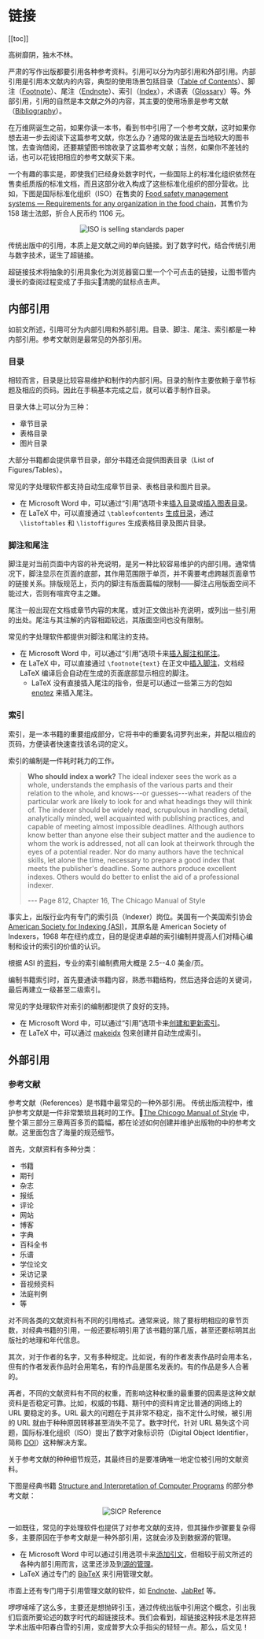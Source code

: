 # 链接

[[toc]]

高树靡阴，独木不林。

严肃的写作出版都要引用各种参考资料。引用可以分为内部引用和外部引用。内部引用是引用本文献内的内容，典型的使用场景包括目录（[Table of Contents](https://en.wikipedia.org/wiki/Table_of_contents)）、脚注（[Footnote](https://en.wikipedia.org/wiki/Note_(typography))）、尾注（[Endnote](https://en.wikipedia.org/wiki/Note_(typography))）、索引（[Index](https://en.wikipedia.org/wiki/Index_(publishing))），术语表（[Glossary](https://en.wikipedia.org/wiki/Glossary)）等。外部引用，引用的自然是本文献之外的内容，其主要的使用场景是参考文献（[Bibliography](https://en.wikipedia.org/wiki/Bibliography)）。

在万维网诞生之前，如果你读一本书，看到书中引用了一个参考文献，这时如果你想去进一步去阅读下这篇参考文献，你怎么办？通常的做法是去当地较大的图书馆，去查询借阅，还要期望图书馆收录了这篇参考文献；当然，如果你不差钱的话，也可以花钱把相应的参考文献买下来。

一个有趣的事实是，即使我们已经身处数字时代，一些国际上的标准化组织依然在售卖纸质版的标准文档，而且这部分收入构成了这些标准化组织的部分营收。比如，下图是国际标准化组织（ISO）在售卖的 [Food safety management systems — Requirements for any organization in the food chain](https://www.iso.org/standard/65464.html)，其售价为 158 瑞士法郎，折合人民币约 1106 元。

<p style="text-align: center">
<img src="./asset/images/iso-is-selling-standards-paper.png" alt="ISO is selling standards paper"/>
</p>

传统出版中的引用，本质上是文献之间的单向链接。到了数字时代，结合传统引用与数字技术，诞生了超链接。

超链接技术将抽象的引用具象化为浏览器窗口里一个个可点击的链接，让图书管内漫长的查阅过程变成了手指尖清脆的鼠标点击声。

## 内部引用

如前文所述，引用可分为内部引用和外部引用。目录、脚注、尾注、索引都是一种内部引用。参考文献则是最常见的外部引用。

### 目录

相较而言，目录是比较容易维护和制作的内部引用。目录的制作主要依赖于章节标题及相应的页码。因此在手稿基本完成之后，就可以着手制作目录。

目录大体上可以分为三种：
- 章节目录
- 表格目录
- 图片目录

大部分书籍都会提供章节目录，部分书籍还会提供图表目录（List of Figures/Tables）。

常见的字处理软件都支持自动生成章节目录、表格目录和图片目录。
- 在 Microsoft Word 中，可以通过“引用”选项卡来[插入目录](https://support.microsoft.com/zh-cn/office/%E6%8F%92%E5%85%A5%E7%9B%AE%E5%BD%95-882e8564-0edb-435e-84b5-1d8552ccf0c0#PickTab=Windows)或[插入图表目录](https://support.microsoft.com/zh-cn/office/%E6%8F%92%E5%85%A5%E5%9B%BE%E8%A1%A8%E7%9B%AE%E5%BD%95-c5ea59c5-487c-4fb2-bd48-e34dd57f0ec1)。
- 在 LaTeX 中，可以直接通过 `\tableofcontents` [生成目录](https://en.wikibooks.org/wiki/LaTeX/Tables_of_Contents_and_Lists_of_Figures)，通过 `\listoftables` 和 `\listoffigures` 生成表格目录及图片目录。

### 脚注和尾注

脚注是对当前页面中内容的补充说明，是另一种比较容易维护的内部引用。通常情况下，脚注显示在页面的底部，其作用范围限于单页，并不需要考虑跨越页面章节的链接关系。排版规范上，页内的脚注有版面篇幅的限制——脚注占用版面空间不能过大，否则有喧宾夺主之嫌。

尾注一般出现在文档或章节内容的末尾，或对正文做出补充说明，或列出一些引用的出处。尾注与其注解的内容相距较远，其版面空间也没有限制。

常见的字处理软件都提供对脚注和尾注的支持。
- 在 Microsoft Word 中，可以通过“引用”选项卡来[插入脚注和尾注](https://support.microsoft.com/zh-cn/office/%E4%BD%BF%E7%94%A8%E8%84%9A%E6%B3%A8%E5%92%8C%E5%B0%BE%E6%B3%A8-61f3fb1a-4717-414c-9a8f-015a5f3ff4cb)。
- 在 LaTeX 中，可以直接通过 `\footnote{text}` 在正文中[插入脚注](https://en.wikibooks.org/wiki/LaTeX/Footnotes_and_Margin_Notes)，文档经 LaTeX 编译后会自动在生成的页面底部显示相应的脚注。
  - LaTeX 没有直接插入尾注的指令，但是可以通过一些第三方的包如 [enotez](https://ctan.org/pkg/enotez?lang=en) 来插入尾注。

### 索引

索引，是一本书籍的重要组成部分，它将书中的重要名词罗列出来，并配以相应的页码，方便读者快速查找该名词的定义。

索引的编制是一件耗时耗力的工作。

> **Who should index a work?** The ideal indexer sees the work as a whole,
> understands the emphasis of the various parts and their relation to the whole,
> and knows---or guesses---what readers of the particular work are likely to
> look for and what headings they will think of. The indexer should be widely
> read, scrupulous in handling detail, analytically minded, well acquainted with
> publishing practices, and capable of meeting almost impossible deadlines.
> Although authors know better than anyone else their subject matter and the
> audience to whom the work is addressed, not all can look at theirwork through
> the eyes of a potential reader. Nor do many authors have the technical skills,
> let alone the time, necessary to prepare a good index that meets the
> publisher's deadline. Some authors produce excellent indexes. Others would do
> better to enlist the aid of a professional indexer.
>
> --- Page 812, Chapter 16, The Chicago Manual of Style

事实上，出版行业内有专门的索引员（Indexer）岗位。美国有一个美国索引协会[American Society for Indexing (ASI)](https://www.asindexing.org/)，其原名是 American Society of Indexers，1968 年在纽约成立，目的是促进卓越的索引编制并提高人们对精心编制和设计的索引的价值的认识。

根据 ASI 的[资料](美国索引协会（ASI）是一个成立于1968年的全国性协会，旨在促进卓越的索引编制并提高人们对精心编写和精心设计的索引的价值的认识。)，专业的索引编制费用大概是 2.5--4.0 美金/页。

编制书籍索引时，首先要通读书籍内容，熟悉书籍结构，然后选择合适的关键词，最后再建立一级甚至二级索引。

常见的字处理软件对索引的编制都提供了良好的支持。
- 在 Microsoft Word 中，可以通过“引用”选项卡来[创建和更新索引](https://support.microsoft.com/zh-cn/office/%E5%88%9B%E5%BB%BA%E5%92%8C%E6%9B%B4%E6%96%B0%E7%B4%A2%E5%BC%95-cc502c71-a605-41fd-9a02-cda9d14bf073)。
- 在 LaTeX 中，可以通过 [makeidx](https://en.wikibooks.org/wiki/LaTeX/Indexing) 包来创建并自动生成索引。

## 外部引用

### 参考文献

参考文献（References）是书籍中最常见的一种外部引用。
传统出版流程中，维护参考文献是一件非常繁琐且耗时的工作。[The Chicogo Manual of Style](https://www.chicagomanualofstyle.org/home.html) 中，整个第三部分三章两百多页的篇幅，都在论述如何创建并维护出版物的中的参考文献。这里面包含了海量的规范细节。

首先，文献资料有多种分类：
- 书籍
- 期刊
- 杂志
- 报纸
- 评论
- 网站
- 博客
- 字典
- 百科全书
- 乐谱
- 学位论文
- 采访记录
- 音视频资料
- 法庭判例
- 等

对不同各类的文献资料有不同的引用格式。通常来说，除了要标明相应的章节页数，对经典书籍的引用，一般还要标明引用了该书籍的第几版，甚至还要标明其出版社的地理和年代信息。

其次，对于作者的名字，又有多种规定。比如说，有的作者发表作品时会用本名，但有的作者发表作品时会用笔名，有的作品是匿名发表的。有的作品是多人合著的。

再者，不同的文献资料有不同的权重，而影响这种权重的最重要的因素是这种文献资料是否稳定可靠。比如，权威的书籍、期刊中的资料肯定比普通的网络上的 URL 要稳定的多。URL 最大的问题在于其非常不稳定，指不定什么时候，被引用的 URL 就由于种种原因转移甚至消失不见了。数字时代，针对 URL 易失这个问题，国际标准化组织（ISO）提出了数字对象标识符（Digital Object Identifier，简称 [DOI](https://www.doi.org/)）这种解决方案。

关于参考文献的种种细节规范，其最终目的是要准确唯一地定位被引用的文献资料。

下图是经典书籍 [Structure and Interpretation of Computer Programs](https://github.com/sarabander/sicp-pdf) 的部分参考文献：

<p style="text-align: center">
<img src="./asset/images/sicp-834.png" alt="SICP Reference"/>
</p>

一如既往，常见的字处理软件也提供了对参考文献的支持，但其操作步骤要复杂得多，主要原因在于参考文献是一种外部引用，这就会涉及到数据源的管理。

- 在 Microsoft Word 中可以通过引用选项卡来[添加引文](https://support.microsoft.com/zh-cn/office/%E5%9C%A8-word-%E6%96%87%E6%A1%A3%E4%B8%AD%E6%B7%BB%E5%8A%A0%E5%BC%95%E6%96%87-ab9322bb-a8d3-47f4-80c8-63c06779f127)，但相较于前文所述的各种内部引用而言，这里还涉及到[源的管理](https://support.microsoft.com/zh-cn/office/%E5%9C%A8-word-%E6%96%87%E6%A1%A3%E4%B8%AD%E6%B7%BB%E5%8A%A0%E5%BC%95%E6%96%87-ab9322bb-a8d3-47f4-80c8-63c06779f127#bkmk_editsource)。
- LaTeX 通过专门的 [BibTeX](http://www.bibtex.org/) 来引用管理文献。

市面上还有专门用于引用管理文献的软件，如 [Endnote](https://endnote.com/)、[JabRef](https://www.jabref.org/) 等。

啰啰嗦嗦了这么多，主要还是想抛砖引玉，通过传统出版中引用这个概念，引出我们后面所要论述的数字时代的超链接技术。我们会看到，超链接这种技术是怎样把学术出版中阳春白雪的引用，变成普罗大众手指尖的轻轻一点。那么，后文见！